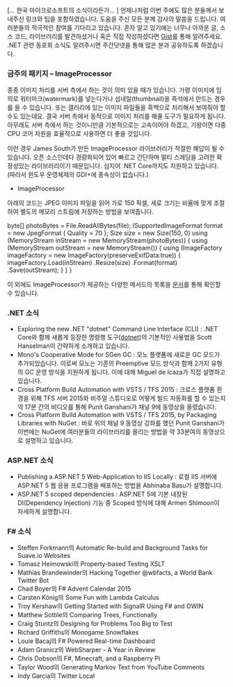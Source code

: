 [… 한국 마이크로소프트의 소식이라든가… ]
언제나처럼 이번 주에도 많은 분들께서 보내주신 링크와 팁을 포함하였습니다. 도움을 주신 모든 분께 감사의 말씀을 드립니다. 여러분들의 적극적인 참여를 기다리고 있습니다. 혼자 알고 있기에는 너무나 아까운 글, 소스 코드, 라이브러리를 발견하셨거나 혹은 직접 작성하셨다면 [Gist](https://gist.github.com/options/e9fc443b8c882157fe4a)를 통해 알려주세요. .NET 관련 동호회 소식도 알려주시면 주간닷넷을 통해 많은 분과 공유하도록 하겠습니다.

### 금주의 패키지 – ImageProcessor

종종 이미지 처리를 서버 측에서 하는 것이 의미 있을 때가 있습니다. 가령 이미지에 임의로 워터마크(watermark)를 넣는다거나 섬네일(thumbnail)을 즉석에서 만드는 경우를 들 수 있습니다. 또는 갤러리에 있는 이미지 파일들을 흑백으로 처리해서 보여줘야 할 수도 있는데요. 결국 서버 측에서 동적으로 이미지 처리를 해줄 도구가 필요하게 됩니다. 아무래도 서버 측에서 하는 것이니만큼 기본적으로는 고속이어야 하겠고, 기왕이면 다중 CPU 코어 자원을 효율적으로 사용하면 더 좋을 것입니다.

이런 경우 James South가 만든 ImageProcessor 라이브러리가 적절한 해답이 될 수 있습니다. 오픈 소스인데다 경량화되어 있어 빠르고 간단하며 멀티 스레딩을 고려한 확장성있는 라이브러리이기 때문입니다. 심지어 .NET Core까지도 지원하고 있습니다. (따라서 윈도우 운영체제의 GDI+에 종속성이 없습니다.)

* ImageProcessor

아래의 코드는 JPEG 이미지 파일을 읽어 가로 150 픽셀, 세로 크기는 비율에 맞게 조절하여 별도의 메모리 스트림에 저장하는 방법을 보여줍니다.

<section>
byte[] photoBytes = File.ReadAllBytes(file);
ISupportedImageFormat format = new JpegFormat { Quality = 70 };
Size size = new Size(150, 0)
using (MemoryStream inStream = new MemoryStream(photoBytes))
{
    using (MemoryStream outStream = new MemoryStream())
    {
        using (ImageFactory imageFactory = new ImageFactory(preserveExifData:true))
        {
            imageFactory.Load(inStream)
                        .Resize(size)
                        .Format(format)
                        .Save(outStream);
        }
    }
}
</section>

이 외에도 ImageProcessor가 제공하는 다양한 메서드의 목록을 [문서](http://imageprocessor.org/imageprocessor/imagefactory/)를 통해 확인할 수 있습니다.

### .NET 소식

* Exploring the new .NET "dotnet" Command Line Interface (CLI) : .NET Core와 함께 새롭게 등장한 명령행 도구([dotnet](https://github.com/dotnet/cli))의 기본적인 사용법을 Scott Hanselman이 간략하게 소개하고 있습니다.
* Mono's Cooperative Mode for SGen GC : 모노 플랫폼에 새로운 GC 모드가 추가되었습니다. 이로써 모노는 기존의 Preemptive 모드 방식과 함께 2가지 유형의 GC 운영 방식을 지원하게 됩니다. 이에 대해 Miguel de Icaza가 직접 설명하고 있습니다.
* Cross Platform Build Automation with VSTS / TFS 2015 : 크로스 플랫폼 환경을 위해 TFS 서버 2015와 비주얼 스튜디오로 어떻게 빌드 자동화를 할 수 있는지 약 17분 간의 비디오를 통해 Punit Ganshani가 채널 9에 동영상을 올렸습니다.
* Cross Platform Build Automation with VSTS / TFS 2015, by Packaging Libraries with NuGet : 바로 위의 채널 9 동영상 강좌를 했던 Punit Ganshani가 이번에는 NuGet에 여러분들의 라이브러리를 올리는 방법을 약 33분여의 동영상으로 설명하고 있습니다.


### ASP.NET 소식

* Publishing a ASP.NET 5 Web-Application to IIS Locally : 로컬 IIS 서버에 ASP.NET 5 웹 응용 프로그램을 배포하는 방법을 Abhinaba Basu가 설명합니다.
* ASP.NET 5 scoped dependencies : ASP.NET 5에 기본 내장된 DI(Dependency Injection) 기능 중 Scoped 방식에 대해 Armen Shimoon이 자세하게 설명합니다.

### F# 소식

* Steffen Forkmann의  Automatic Re-build and Background Tasks for Suave.io Websites
* Tomasz Heimowski의 Property-based Testing XSLT
* Mathias Brandewinder의 Hacking Together @wbfacts, a World Bank Twitter Bot
* Chad Boyer의 F# Advent Calendar 2015
* Carsten König의 Some Fun with Lambda Calculus
* Troy Kershaw의 Getting Started with SignalR Using F# and OWIN
* Matthew Sottile의 Comparing Trees, Functionally
* Craig Stuntz의 Designing for Problems Too Big to Test
* Richard Griffiths의 Monogame Snowflakes
* Louie Bacaj의 F# Powered Real-time Dashboard
* Adam Granicz의 WebSharper - A Year in Review
* Chris Dobson의 F#, Minecraft, and a Raspberry Pi
* Taylor Wood의 Generating Markov Text from YouTube Comments
* Indy Garcia의 Twitter Local


